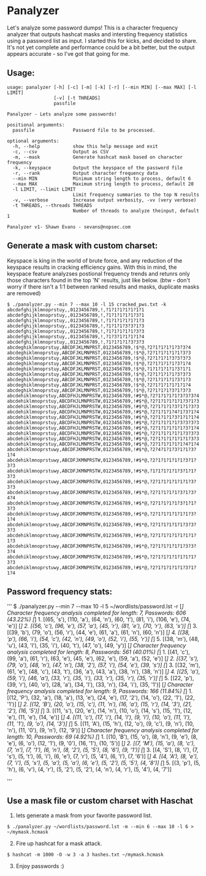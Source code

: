 # Panalyzer

Let's analyze some password dumps! This is a character frequency analyzer that outputs hashcat masks and intersting frequency statistics using a password list as input. I started this for kicks, and decided to share. It's not yet complete and performance could be a bit better, but the output appears accurate - so I've got that going for me. 

## Usage:

```
usage: panalyzer [-h] [-c] [-m] [-k] [-r] [--min MIN] [--max MAX] [-l LIMIT]
                 [-v] [-t THREADS]
                 passfile

Panalyzer - Lets analyze some passwords!

positional arguments:
  passfile              Password file to be processed.

optional arguments:
  -h, --help            show this help message and exit
  -c, --csv             Output as CSV
  -m, --mask            Generate hashcat mask based on character frequency
  -k, --keyspace        Output the keyspace of the password file
  -r, --rank            Output character frequency data
  --min MIN             Minimum string length to process, default 6
  --max MAX             Maximum string length to process, default 20
  -l LIMIT, --limit LIMIT
                        Limit frequency summaries to the top N results
  -v, --verbose         Increase output verbosity, -vv (very verbose)
  -t THREADS, --threads THREADS
                        Number of threads to analyze theinput, default 1

Panalyzer v1- Shawn Evans - sevans@nopsec.com

```

## Generate a mask with custom charset:
Keyspace is king in the world of brute force, and any reduction of the keyspace results in cracking efficiency gains. With this in mind, the keyspace feature analyzses postional frequency trends and retunrs only those characters found in the top 'N' results, just like below. (btw - don't worry if there isn't a 1:1 between ranked results and masks, duplicate masks are removed)  
```
$ ./panalyzer.py --min 7 --max 10 -l 15 cracked_pws.txt -k
abcdefghijklmnoprstuy,,0123456789,!,?1?1?1?1?1?1?1
abcdefghijklmnoprstuy,,0123456789,!,?1?1?1?1?1?3?1
abcdefghijklmnoprstuy,,0123456789,!,?1?1?1?1?1?1?3
abcdefghijklmnoprstuy,,0123456789,!,?1?1?1?3?3?1?3
abcdefghijklmnoprstuy,,0123456789,!,?1?1?1?1?1?3?3
abcdefghijklmnoprstuy,,0123456789,!,?1?3?1?1?1?1?4
abcdefghijklmnoprstuy,,0123456789,!,?1?1?1?1?3?3?3
abcdeghiklmnoprstuy,ABCDFJKLMNPRST,0123456789,!$*@,?2?1?1?1?1?3?3?4
abcdeghiklmnoprstuy,ABCDFJKLMNPRST,0123456789,!$*@,?2?1?1?1?1?1?3?3
abcdeghiklmnoprstuy,ABCDFJKLMNPRST,0123456789,!$*@,?2?1?1?1?3?3?3?3
abcdeghiklmnoprstuy,ABCDFJKLMNPRST,0123456789,!$*@,?2?1?1?1?1?3?1?4
abcdeghiklmnoprstuy,ABCDFJKLMNPRST,0123456789,!$*@,?1?1?1?1?1?3?1?1
abcdeghiklmnoprstuy,ABCDFJKLMNPRST,0123456789,!$*@,?2?1?1?1?1?3?3?3
abcdeghiklmnoprstuy,ABCDFJKLMNPRST,0123456789,!$*@,?2?1?1?1?1?3?1?3
abcdeghiklmnoprstuy,ABCDFJKLMNPRST,0123456789,!$*@,?2?1?1?1?1?1?1?4
abcdeghiklmnoprstuy,ABCDFJKLMNPRST,0123456789,!$*@,?2?1?1?1?3?1?3?3
abcdehiklmnoprstuy,ABCDFHJLMNPRSTW,0123456789,!#$*@,?2?1?1?1?1?3?3?3?4
abcdehiklmnoprstuy,ABCDFHJLMNPRSTW,0123456789,!#$*@,?2?1?1?1?1?1?3?1?3
abcdehiklmnoprstuy,ABCDFHJLMNPRSTW,0123456789,!#$*@,?2?1?1?1?3?1?1?3?3
abcdehiklmnoprstuy,ABCDFHJLMNPRSTW,0123456789,!#$*@,?2?1?1?1?4?1?3?1?4
abcdehiklmnoprstuy,ABCDFHJLMNPRSTW,0123456789,!#$*@,?2?1?1?1?3?1?1?1?4
abcdehiklmnoprstuy,ABCDFHJLMNPRSTW,0123456789,!#$*@,?2?1?1?1?1?3?3?3?3
abcdehiklmnoprstuy,ABCDFHJLMNPRSTW,0123456789,!#$*@,?2?1?1?1?1?1?3?1?4
abcdehiklmnoprstuy,ABCDFHJLMNPRSTW,0123456789,!#$*@,?2?1?1?1?1?1?3?3?3
abcdehiklmnoprstuy,ABCDFHJLMNPRSTW,0123456789,!#$*@,?2?1?1?1?1?1?1?3?3
abcdehiklmnoprstuy,ABCDFHJLMNPRSTW,0123456789,!#$*@,?2?1?1?1?1?1?4?1?4
abcdehiklmnoprstuwy,ABCDFJKMNPRSTW,0123456789,!#$*@,?2?4?1?1?3?1?1?3?1?4
abcdehiklmnoprstuwy,ABCDFJKMNPRSTW,0123456789,!#$*@,?2?1?1?1?1?1?3?1?3?3
abcdehiklmnoprstuwy,ABCDFJKMNPRSTW,0123456789,!#$*@,?1?1?1?1?1?3?1?1?3?3
abcdehiklmnoprstuwy,ABCDFJKMNPRSTW,0123456789,!#$*@,?2?1?1?1?1?1?1?3?3?3
abcdehiklmnoprstuwy,ABCDFJKMNPRSTW,0123456789,!#$*@,?2?1?1?1?1?3?1?3?4?4
abcdehiklmnoprstuwy,ABCDFJKMNPRSTW,0123456789,!#$*@,?2?1?1?1?1?3?1?1?3?3
abcdehiklmnoprstuwy,ABCDFJKMNPRSTW,0123456789,!#$*@,?2?1?1?1?1?1?1?3?1?4
abcdehiklmnoprstuwy,ABCDFJKMNPRSTW,0123456789,!#$*@,?2?1?1?1?1?1?3?3?3?3
abcdehiklmnoprstuwy,ABCDFJKMNPRSTW,0123456789,!#$*@,?2?1?1?1?1?1?1?1?1?3
abcdehiklmnoprstuwy,ABCDFJKMNPRSTW,0123456789,!#$*@,?2?1?1?1?1?1?3?3?3?4
abcdehiklmnoprstuwy,ABCDFJKMNPRSTW,0123456789,!#$*@,?2?1?1?1?1?1?1?1?3?3
abcdehiklmnoprstuwy,ABCDFJKMNPRSTW,0123456789,!#$*@,?2?1?1?1?1?1?3?1?1?4

```

## Password frequency stats:
'''
$ ./panalyzer.py --min 7 --max 10 -l 5 ~/wordlists/password.lst -r
[*] Character frequency analysis completed for length: 7, Passwords: 606 (43.22%)
[*] 1. [(65, 's'), (110, 'a'), (64, 'n'), (60, 't'), (81, 'i'), (106, 'e'), (74, 'e')]
[*] 2. [(56, 'c'), (96, 'e'), (57, 'a'), (45, 'r'), (81, 'e'), (70, 'r'), (63, 's')]
[*] 3. [(39, 'b'), (79, 'o'), (56, 'r'), (44, 'e'), (61, 'a'), (61, 'n'), (60, 'n')]
[*] 4. [(38, 'p'), (66, 'i'), (54, 'c'), (42, 'n'), (49, 'o'), (52, 'i'), (55, 'r')]
[*] 5. [(38, 'm'), (48, 'u'), (43, 'l'), (35, 'i'), (40, 't'), (47, 'o'), (49, 'y')]
[*] Character frequency analysis completed for length: 8, Passwords: 561 (40.01%)
[*] 1. [(41, 'c'), (99, 'a'), (61, 'r'), (63, 'e'), (45, 'e'), (62, 'e'), (59, 'a'), (52, 'e')]
[*] 2. [(37, 's'), (79, 'o'), (48, 'n'), (47, 'n'), (38, '2'), (57, 'i'), (54, 'e'), (39, 's')]
[*] 3. [(32, 'm'), (61, 'e'), (48, 'c'), (43, 't'), (36, 'a'), (43, 'a'), (38, 'n'), (38, 'n')]
[*] 4. [(25, 'a'), (59, 'i'), (46, 'a'), (33, 'r'), (35, 'i'), (33, 'r'), (35, 'r'), (35, 'r')]
[*] 5. [(22, 'p'), (39, 'r'), (40, 'o'), (28, 'a'), (34, 'l'), (33, 'n'), (34, 'i'), (35, '1')]
[*] Character frequency analysis completed for length: 9, Passwords: 166 (11.84%)
[*] 1. [(12, 'P'), (32, 'a'), (18, 'a'), (13, 'e'), (24, 'e'), (17, '2'), (14, 'o'), (22, '1'), (22, '1')]
[*] 2. [(12, 'B'), (20, 'o'), (15, 'c'), (11, 'n'), (16, 'a'), (15, 'r'), (14, '3'), (21, '2'), (16, '5')]
[*] 3. [(11, 's'), (20, 'e'), (14, 'n'), (10, 'o'), (14, 's'), (15, '1'), (12, 'e'), (11, 'e'), (14, 'e')]
[*] 4. [(11, 'c'), (17, 'i'), (14, 'l'), (9, 'l'), (10, 'o'), (11, 'l'), (11, '1'), (9, 'o'), (14, '3')]
[*] 5. [(11, 'A'), (15, 'h'), (12, 'o'), (9, 'c'), (9, 'n'), (10, 'n'), (11, '0'), (9, 'n'), (12, '9')]
[*] Character frequency analysis completed for length: 10, Passwords: 69 (4.92%)
[*] 1. [(10, 'B'), (15, 'o'), (8, 'n'), (9, 'e'), (8, 'e'), (6, 'o'), (12, '1'), (9, '0'), (16, '1'), (10, '5')]
[*] 2. [(7, 'M'), (15, 'a'), (8, 'c'), (7, 'n'), (7, '1'), (6, 'n'), (8, '2'), (5, '5'), (8, '6'), (9, '1')]
[*] 3. [(4, 'S'), (8, 'i'), (7, 's'), (5, 't'), (6, 'i'), (6, 'e'), (7, 'r'), (5, '4'), (6, 'l'), (7, '6')]
[*] 4. [(4, 'A'), (8, 'e'), (7, 'i'), (5, 's'), (5, 'a'), (5, 'a'), (6, 'e'), (5, '2'), (5, '5'), (4, '8')]
[*] 5. [(3, 'p'), (5, 'h'), (6, 'v'), (4, 'r'), (5, '2'), (5, '2'), (4, 'n'), (4, 'r'), (5, '4'), (4, '7')]

'''

## Use a mask file or custom charset with Haschat

1. lets generate a mask from your favorite password list.

```
$ ./panalyzer.py ~/wordlists/password.lst -m --min 6 --max 10 -l 6 > ~/mymask.hcmask

```

2. Fire up hashcat for a mask attack.
```
$ hashcat -m 1000 -O -w 3 -a 3 hashes.txt ~/mymask.hcmask
```

3. Enjoy passwords :) 
